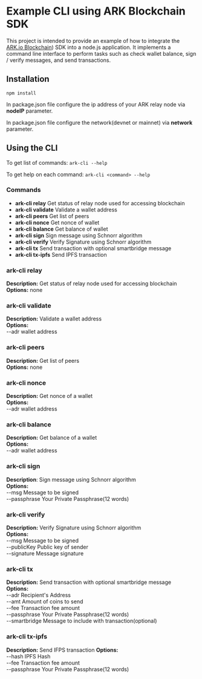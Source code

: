 # Example CLI using ARK Blockchain SDK

This project is intended to provide an example of how to integrate the [ARK.io Blockchain](https://ark.io/)) SDK into a node.js application. It implements a command line interface to perform tasks such as check wallet balance, sign / verify messages, and send transactions.

## Installation

`npm install`

In package.json file configure the ip address of your ARK relay node via **nodeIP** parameter.

In package.json file configure the network(devnet or mainnet) via **network** parameter.

## Using the CLI

To get list of commands: `ark-cli --help`

To get help on each command: `ark-cli <command> --help`

### Commands

- **ark-cli relay** Get status of relay node used for accessing blockchain
- **ark-cli validate** Validate a wallet address
- **ark-cli peers** Get list of peers
- **ark-cli nonce** Get nonce of wallet
- **ark-cli balance** Get balance of wallet
- **ark-cli sign** Sign message using Schnorr algorithm
- **ark-cli verify** Verify Signature using Schnorr algorithm
- **ark-cli tx** Send transaction with optional smartbridge message
- **ark-cli tx-ipfs** Send IPFS transaction

### **ark-cli relay**

**Description:** Get status of relay node used for accessing blockchain  
**Options:** none

### **ark-cli validate**

**Description:** Validate a wallet address  
**Options:**  
 --adr wallet address

### **ark-cli peers**

**Description:** Get list of peers  
**Options:** none

### **ark-cli nonce**

**Description:** Get nonce of a wallet  
**Options:**  
 --adr wallet address

### **ark-cli balance**

**Description:** Get balance of a wallet  
**Options:**  
 --adr wallet address

### **ark-cli sign**

**Description**: Sign message using Schnorr algorithm  
**Options:**  
 --msg Message to be signed  
 --passphrase Your Private Passphrase(12 words)

### **ark-cli verify**

**Description:** Verify Signature using Schnorr algorithm  
**Options:**  
 --msg Message to be signed  
 --publicKey Public key of sender  
 --signature Message signature

### **ark-cli tx**

**Description:** Send transaction with optional smartbridge message  
**Options:**  
 --adr Recipient's Address  
 --amt Amount of coins to send  
 --fee Transaction fee amount  
 --passphrase Your Private Passphrase(12 words)  
 --smartbridge Message to include with transaction(optional)

### **ark-cli tx-ipfs**

**Description:** Send IFPS transaction
**Options:**  
 --hash IPFS Hash  
 --fee Transaction fee amount  
 --passphrase Your Private Passphrase(12 words)  

